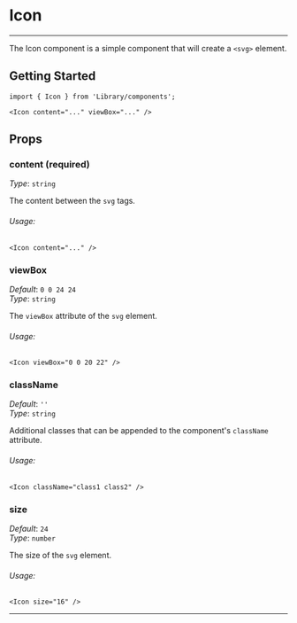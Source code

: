 # Icon
---
The Icon component is a simple component that will create a `<svg>` element.

## Getting Started

```markup
import { Icon } from 'Library/components';

<Icon content="..." viewBox="..." />
```

## Props

### content (required)

_Type_: `string`<br>

The content between the `svg` tags.

###### Usage:

```
<Icon content="..." />
```

### viewBox

_Default_: `0 0 24 24`<br>
_Type_: `string`<br>

The `viewBox` attribute of the `svg` element.

###### Usage:

```
<Icon viewBox="0 0 20 22" />
```

### className

_Default_: `''`<br>
_Type_: `string`<br>

Additional classes that can be appended to the component's `className` attribute.

###### Usage:

```
<Icon className="class1 class2" />
```

### size

_Default_: `24`<br>
_Type_: `number`<br>

The size of the `svg` element.

###### Usage:

```
<Icon size="16" />
```

---

